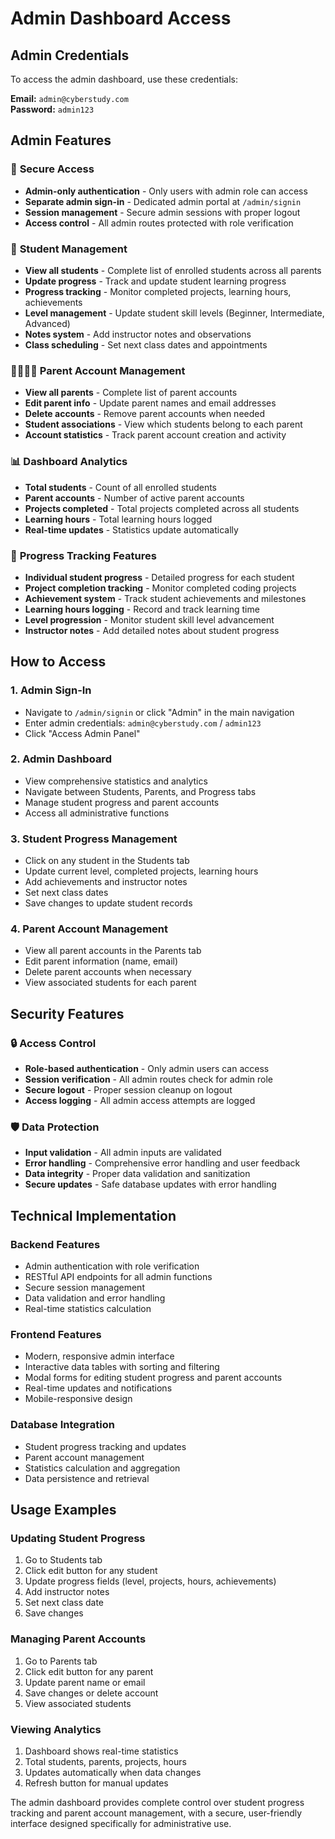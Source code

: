 # Admin Dashboard Access

## Admin Credentials
To access the admin dashboard, use these credentials:

**Email:** `admin@cyberstudy.com`  
**Password:** `admin123`

## Admin Features

### 🔐 **Secure Access**
- **Admin-only authentication** - Only users with admin role can access
- **Separate admin sign-in** - Dedicated admin portal at `/admin/signin`
- **Session management** - Secure admin sessions with proper logout
- **Access control** - All admin routes protected with role verification

### 👥 **Student Management**
- **View all students** - Complete list of enrolled students across all parents
- **Update progress** - Track and update student learning progress
- **Progress tracking** - Monitor completed projects, learning hours, achievements
- **Level management** - Update student skill levels (Beginner, Intermediate, Advanced)
- **Notes system** - Add instructor notes and observations
- **Class scheduling** - Set next class dates and appointments

### 👨‍👩‍👧‍👦 **Parent Account Management**
- **View all parents** - Complete list of parent accounts
- **Edit parent info** - Update parent names and email addresses
- **Delete accounts** - Remove parent accounts when needed
- **Student associations** - View which students belong to each parent
- **Account statistics** - Track parent account creation and activity

### 📊 **Dashboard Analytics**
- **Total students** - Count of all enrolled students
- **Parent accounts** - Number of active parent accounts
- **Projects completed** - Total projects completed across all students
- **Learning hours** - Total learning hours logged
- **Real-time updates** - Statistics update automatically

### 🎯 **Progress Tracking Features**
- **Individual student progress** - Detailed progress for each student
- **Project completion tracking** - Monitor completed coding projects
- **Achievement system** - Track student achievements and milestones
- **Learning hours logging** - Record and track learning time
- **Level progression** - Monitor student skill level advancement
- **Instructor notes** - Add detailed notes about student progress

## How to Access

### 1. **Admin Sign-In**
- Navigate to `/admin/signin` or click "Admin" in the main navigation
- Enter admin credentials: `admin@cyberstudy.com` / `admin123`
- Click "Access Admin Panel"

### 2. **Admin Dashboard**
- View comprehensive statistics and analytics
- Navigate between Students, Parents, and Progress tabs
- Manage student progress and parent accounts
- Access all administrative functions

### 3. **Student Progress Management**
- Click on any student in the Students tab
- Update current level, completed projects, learning hours
- Add achievements and instructor notes
- Set next class dates
- Save changes to update student records

### 4. **Parent Account Management**
- View all parent accounts in the Parents tab
- Edit parent information (name, email)
- Delete parent accounts when necessary
- View associated students for each parent

## Security Features

### 🔒 **Access Control**
- **Role-based authentication** - Only admin users can access
- **Session verification** - All admin routes check for admin role
- **Secure logout** - Proper session cleanup on logout
- **Access logging** - All admin access attempts are logged

### 🛡️ **Data Protection**
- **Input validation** - All admin inputs are validated
- **Error handling** - Comprehensive error handling and user feedback
- **Data integrity** - Proper data validation and sanitization
- **Secure updates** - Safe database updates with error handling

## Technical Implementation

### **Backend Features**
- Admin authentication with role verification
- RESTful API endpoints for all admin functions
- Secure session management
- Data validation and error handling
- Real-time statistics calculation

### **Frontend Features**
- Modern, responsive admin interface
- Interactive data tables with sorting and filtering
- Modal forms for editing student progress and parent accounts
- Real-time updates and notifications
- Mobile-responsive design

### **Database Integration**
- Student progress tracking and updates
- Parent account management
- Statistics calculation and aggregation
- Data persistence and retrieval

## Usage Examples

### **Updating Student Progress**
1. Go to Students tab
2. Click edit button for any student
3. Update progress fields (level, projects, hours, achievements)
4. Add instructor notes
5. Set next class date
6. Save changes

### **Managing Parent Accounts**
1. Go to Parents tab
2. Click edit button for any parent
3. Update parent name or email
4. Save changes or delete account
5. View associated students

### **Viewing Analytics**
1. Dashboard shows real-time statistics
2. Total students, parents, projects, hours
3. Updates automatically when data changes
4. Refresh button for manual updates

The admin dashboard provides complete control over student progress tracking and parent account management, with a secure, user-friendly interface designed specifically for administrative use.
